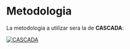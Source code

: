 # Metodologia

La metodologia a utilizar sera la de **CASCADA**:

[![CASCADA](https://i.postimg.cc/9QsSpG8m/cascada.png)](https://postimg.cc/JscP7BCv)
